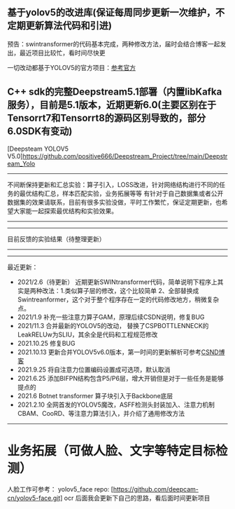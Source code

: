 ## 基于yolov5的改进库(保证每周同步更新一次维护，不定期更新算法代码和引进)

预告：swintransformer的代码基本完成，两种修改方法，届时会结合博客一起发出，最近项目比较忙，看时间尽快更



   一切改动都基于YOLOV5的官方项目：[参考官方](https://github.com/ultralytics/yolov5) 
   
## C++ sdk的完整Deepstream5.1部署（内置libKafka服务），目前是5.1版本，近期更新6.0(主要区别在于Tensorrt7和Tensorrt8的源码区别导致的，部分6.0SDK有变动)
  [Deepsteam YOLOV5 V5.0]https://github.com/positive666/Deepstream_Project/tree/main/Deepstream_Yolo 

***
   
   不间断保持更新和汇总实验：算子引入，LOSS改进，针对网络结构进行不同的任务的最优结构汇总，样本匹配实验，业务拓展等等
   有针对于自己数据集或者公开数据集的效果请联系，目前有很多实验没做，平时工作繁忙，保证定期更新，也希望大家能一起探索最优结构和实验效果。
   
***


***
目前反馈的实验结果（待整理更新） 
***

***
最近更新：
- 2021/2.6（待更新）  近期更新SWINtransformer代码，简单说明下程序上其实是两种改法：1.类似算子层的修改，这个比较简单 2、全部替换成Swintreanformer，这个对于整个程序存在一定的代码修改地方，稍微复杂点。
- 2021/1.9   补充一些注意力算子GAM，原理后续CSDN说明，修复BUG
- 2021/11.3  合并最新的YOLOV5的改动， 替换了CSPBOTTLENNECK的LeakRELUw为SLIU，其余全是代码和工程规范修改
- 2021.10.25  修复BUG
- 2021.10.13 更新合并YOLOV5v6.0版本，第一时间的更新解析可参考[CSND博客](https://blog.csdn.net/weixin_44119362/article/details/120748319?spm=1001.2014.3001.5501)
- 2021.9.25  将自注意力位置编码设置成可选项，默认取消
- 2021.6.25  添加BIFPN结构包含P5/P6层，增大开销但是对于一些任务是能够提点的
- 2021.6     Botnet transformer 算子块引入于Backbone底层
- 2021.2.10  全网首发的YOLOV5魔改，ASFF检测头封装加入、注意力机制CBAM、CooRD、等注意力算法引入，并介绍了通用修改方法
***

# 业务拓展（可做人脸、文字等特定目标检测）

人脸工作可参考： yolov5_face repo: [https://github.com/deepcam-cn/yolov5-face.git]
ocr 后面我会更新下自己的思路，看后面时间更新项目
